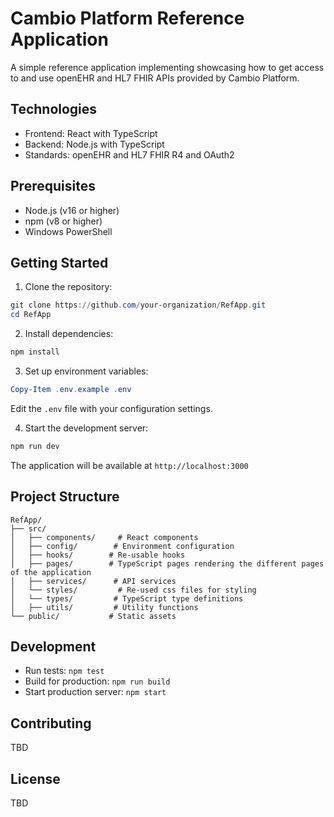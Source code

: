# Cambio Platform Reference Application

A simple reference application implementing showcasing how to get access to and use openEHR and HL7 FHIR APIs provided by Cambio Platform.

## Technologies

- Frontend: React with TypeScript
- Backend: Node.js with TypeScript
- Standards: openEHR and HL7 FHIR R4 and OAuth2

## Prerequisites

- Node.js (v16 or higher)
- npm (v8 or higher)
- Windows PowerShell

## Getting Started

1. Clone the repository:
```powershell
git clone https://github.com/your-organization/RefApp.git
cd RefApp
```

2. Install dependencies:
```powershell
npm install
```

3. Set up environment variables:
```powershell
Copy-Item .env.example .env
```
Edit the `.env` file with your configuration settings.

4. Start the development server:
```powershell
npm run dev
```

The application will be available at `http://localhost:3000`

## Project Structure

```
RefApp/
├── src/
│   ├── components/     # React components
│   ├── config/        # Environment configuration
│   ├── hooks/        # Re-usable hooks
│   ├── pages/        # TypeScript pages rendering the different pages of the application
│   ├── services/      # API services
│   └── styles/         # Re-used css files for styling
│   └── types/         # TypeScript type definitions
│   ├── utils/         # Utility functions
└── public/           # Static assets
```

## Development

- Run tests: `npm test`
- Build for production: `npm run build`
- Start production server: `npm start`


## Contributing

TBD

## License

TBD
